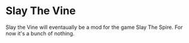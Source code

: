# Slay The Vine

Slay the Vine will eventaually be a mod for the game Slay The Spire. For now it's a bunch of nothing.

